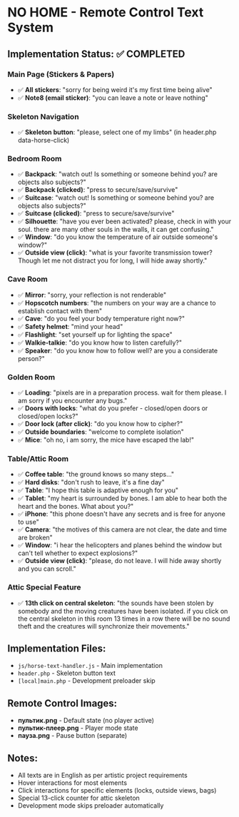 # NO HOME - Remote Control Text System

## Implementation Status: ✅ COMPLETED

### Main Page (Stickers & Papers)
- ✅ **All stickers**: "sorry for being weird it's my first time being alive"
- ✅ **Note8 (email sticker)**: "you can leave a note or leave nothing"

### Skeleton Navigation
- ✅ **Skeleton button**: "please, select one of my limbs" (in header.php data-horse-click)

### Bedroom Room
- ✅ **Backpack**: "watch out! Is something or someone behind you? are objects also subjects?"
- ✅ **Backpack (clicked)**: "press to secure/save/survive"
- ✅ **Suitcase**: "watch out! Is something or someone behind you? are objects also subjects?"
- ✅ **Suitcase (clicked)**: "press to secure/save/survive"
- ✅ **Silhouette**: "have you ever been activated? please, check in with your soul. there are many other souls in the walls, it can get confusing."
- ✅ **Window**: "do you know the temperature of air outside someone's window?"
- ✅ **Outside view (click)**: "what is your favorite transmission tower? Though let me not distract you for long, I will hide away shortly."

### Cave Room
- ✅ **Mirror**: "sorry, your reflection is not renderable"
- ✅ **Hopscotch numbers**: "the numbers on your way are a chance to establish contact with them"
- ✅ **Cave**: "do you feel your body temperature right now?"
- ✅ **Safety helmet**: "mind your head"
- ✅ **Flashlight**: "set yourself up for lighting the space"
- ✅ **Walkie-talkie**: "do you know how to listen carefully?"
- ✅ **Speaker**: "do you know how to follow well? are you a considerate person?"

### Golden Room
- ✅ **Loading**: "pixels are in a preparation process. wait for them please. I am sorry if you encounter any bugs."
- ✅ **Doors with locks**: "what do you prefer - closed/open doors or closed/open locks?"
- ✅ **Door lock (after click)**: "do you know how to cipher?"
- ✅ **Outside boundaries**: "welcome to complete isolation"
- ✅ **Mice**: "oh no, i am sorry, the mice have escaped the lab!"

### Table/Attic Room
- ✅ **Coffee table**: "the ground knows so many steps…"
- ✅ **Hard disks**: "don't rush to leave, it's a fine day"
- ✅ **Table**: "I hope this table is adaptive enough for you"
- ✅ **Tablet**: "my heart is surrounded by bones. I am able to hear both the heart and the bones. What about you?"
- ✅ **iPhone**: "this phone doesn't have any secrets and is free for anyone to use"
- ✅ **Camera**: "the motives of this camera are not clear, the date and time are broken"
- ✅ **Window**: "i hear the helicopters and planes behind the window but can't tell whether to expect explosions?"
- ✅ **Outside view (click)**: "please, do not leave. I will hide away shortly and you can scroll."

### Attic Special Feature
- ✅ **13th click on central skeleton**: "the sounds have been stolen by somebody and the moving creatures have been isolated. if you click on the central skeleton in this room 13 times in a row there will be no sound theft and the creatures will synchronize their movements."

## Implementation Files:
- `js/horse-text-handler.js` - Main implementation
- `header.php` - Skeleton button text
- `[local]main.php` - Development preloader skip

## Remote Control Images:
- **пультик.png** - Default state (no player active)
- **пультик-плеер.png** - Player mode state  
- **пауза.png** - Pause button (separate)

## Notes:
- All texts are in English as per artistic project requirements
- Hover interactions for most elements
- Click interactions for specific elements (locks, outside views, bags)
- Special 13-click counter for attic skeleton
- Development mode skips preloader automatically 
